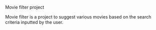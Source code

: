 Movie filter project

Movie filter is a project to suggest various movies based on the search criteria inputted by the user. 
